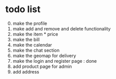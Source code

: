# todo list
0. make the profile
1. make add and remove and delete functionality
2. make the item * price
3. make the bill
4. make the calendar
5. make the chat section
6. make the geomap for delivery
7. make the login and register page : done
8. add product page for admin
9. add address
